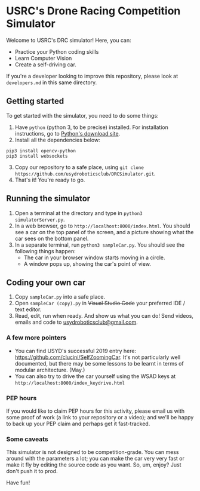 # USRC's Drone Racing Competition Simulator

Welcome to USRC's DRC simulator! Here, you can:
- Practice your Python coding skills
- Learn Computer Vision
- Create a self-driving car.

If you're a developer looking to improve this repository, please look at `developers.md` in this same directory.

## Getting started
To get started with the simulator, you need to do some things:
1. Have `python` (python 3, to be precise) installed. For installation instructions, go to [Python's download site](https://www.python.org/downloads/).
2. Install all the dependencies below:
```
pip3 install opencv-python
pip3 install websockets
```
3. Copy our repository to a safe place, using `git clone https://github.com/usydroboticsclub/DRCSimulator.git`.
4. That's it! You're ready to go.
## Running the simulator
1. Open a terminal at the directory and type in `python3 simulatorServer.py`.
2. In a web browser, go to `http://localhost:8000/index.html`. You should see a car on the top panel of the screen, and a picture showing what the car sees on the bottom panel.
3. In a separate terminal, run `python3 sampleCar.py`. You should see the following things happen:
    - The car in your browser window starts moving in a circle.
    - A window pops up, showing the car's point of view.

## Coding your own car
1. Copy `sampleCar.py` into a safe place.
2. Open `sampleCar (copy).py` in ~~Visual Studio Code~~ your preferred IDE / text editor.
3. Read, edit, run when ready. And show us what you can do! Send videos, emails and code to [usydroboticsclub@gmail.com](mailto:usydroboticsclub@gmail.com). 

### A few more pointers
- You can find USYD's successful 2019 entry here: https://github.com/clucini/SelfZoomingCar. It's not particularly well documented, but there may be some lessons to be learnt in terms of modular architecture. (May.)
- You can also try to drive the car yourself using the WSAD keys at `http://localhost:8000/index_keydrive.html`

### PEP hours
If you would like to claim PEP hours for this activity, please email us with some proof of work (a link to your repository or a video); and we'll be happy to back up your PEP claim and perhaps get it fast-tracked.

### Some caveats
This simulator is not designed to be competition-grade. You can mess around with the parameters a lot; you can make the car very very fast or make it fly by editing the source code as you want. So, um, enjoy? Just don't push it to prod.

Have fun!